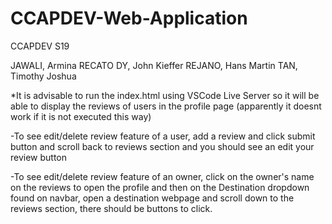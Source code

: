 # CCAPDEV-Web-Application

CCAPDEV S19

JAWALI, Armina
RECATO DY, John Kieffer
REJANO, Hans Martin 
TAN, Timothy Joshua

*It is advisable to run the index.html using VSCode Live Server so it will be able to display the reviews of users in the profile page (apparently it doesnt work if it is not executed this way)

-To see edit/delete review feature of a user, add a review and click submit button and scroll back to reviews section and you should see an edit your review button

-To see edit/delete review feature of an owner, click on the owner's name on the reviews to open the profile and then on the Destination dropdown found on navbar, open a destination webpage and scroll down to the reviews section, there should be buttons to click.